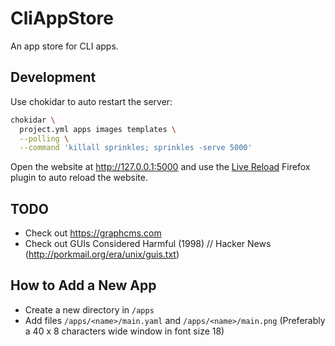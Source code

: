 # CliAppStore

An app store for CLI apps.


## Development

Use chokidar to auto restart the server:

```sh
chokidar \
  project.yml apps images templates \
  --polling \
  --command 'killall sprinkles; sprinkles -serve 5000'
```

Open the website at http://127.0.0.1:5000
and use the [Live Reload] Firefox plugin to auto reload the website.

[Live Reload]: https://github.com/blaise-io/live-reload


## TODO

- Check out https://graphcms.com
- Check out GUIs Considered Harmful (1998) // Hacker News
  (http://porkmail.org/era/unix/guis.txt)


## How to Add a New App

- Create a new directory in `/apps`
- Add files `/apps/<name>/main.yaml` and `/apps/<name>/main.png`
  (Preferably a 40 x 8 characters wide window in font size 18)
